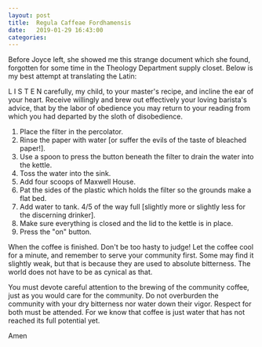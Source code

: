 ```yaml
---
layout: post
title:  Regula Caffeae Fordhamensis
date:   2019-01-29 16:43:00
categories:
--- 
```


Before Joyce left, she showed me this strange document which she found, forgotten for some time in the Theology Department supply closet. Below is my best attempt at translating the Latin:



L I S T E N  carefully, my child,
to your master's recipe,
and incline the ear of your heart.
Receive willingly and brew out effectively 
your loving barista's advice, 
that by the labor of obedience 
you may return to your reading 
from which you had departed by the sloth of disobedience. 



1. Place the filter in the percolator.
2. Rinse the paper with water [or suffer the evils of the taste of bleached paper!].
3. Use a spoon to press the button beneath the filter to drain the water into the kettle.
4. Toss the water into the sink.
5. Add four scoops of Maxwell House.
6. Pat the sides of the plastic which holds the filter so the grounds make a flat bed. 
7. Add water to tank. 4/5 of the way full [slightly more or slightly less for the discerning drinker].
8. Make sure everything is closed and the lid to the kettle is in place.
9. Press the "on" button. 


When the coffee is finished. Don't be too hasty to judge! Let the coffee cool for a minute, and remember to serve your community first. 
Some may find it slightly weak, but that is because they are used to absolute bitterness. The world does not have to be as cynical as that. 

You must devote careful attention to the brewing of the community coffee, just as you would care for the community. Do not overburden the community with your dry bitterness nor water down their vigor. Respect for both must be attended. 
For we know that coffee is just water that has not reached its full potential yet. 


Amen




